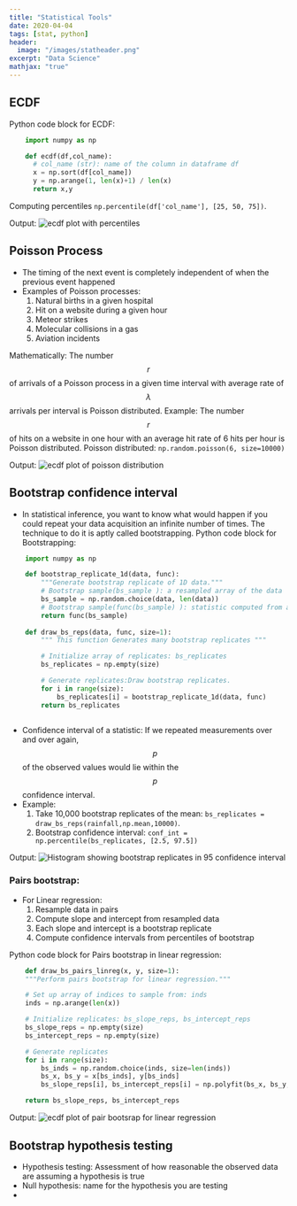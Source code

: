 ```yaml
---
title: "Statistical Tools"
date: 2020-04-04
tags: [stat, python]
header:
  image: "/images/statheader.png"
excerpt: "Data Science"
mathjax: "true"
---
```


## ECDF
Python code block for ECDF:
```python
    import numpy as np

    def ecdf(df,col_name):  
      # col_name (str): name of the column in dataframe df 
      x = np.sort(df[col_name])
      y = np.arange(1, len(x)+1) / len(x)
      return x,y
```
Computing percentiles `np.percentile(df['col_name'], [25, 50, 75])`.

Output:
<img src="{{ site.url }}{{ site.baseurl }}/images/ecdf.png" alt="ecdf plot with percentiles">

## Poisson Process
* The timing of the next event is completely independent of when the previous event happened
* Examples of Poisson processes:
  1. Natural births in a given hospital
  2. Hit on a website during a given hour
  3. Meteor strikes
  4. Molecular collisions in a gas
  5. Aviation incidents
  
Mathematically: The number $$r$$ of arrivals of a Poisson process in a given time interval with average rate of $$λ$$ arrivals
per interval is Poisson distributed.
Example: The number $$r$$ of hits on a website in one hour with an average hit rate of 6 hits per hour is Poisson distributed.
Poisson distributed: `np.random.poisson(6, size=10000) `

Output:
<img src="{{ site.url }}{{ site.baseurl }}/images/posision.png" alt="ecdf plot of poisson distribution">

## Bootstrap confidence interval
* In statistical inference, you want to know what would happen if you could repeat your data acquisition an infinite number of times. The technique to do it is aptly called bootstrapping.
Python code block for Bootstrapping:
```python
    import numpy as np

    def bootstrap_replicate_1d(data, func):
        """Generate bootstrap replicate of 1D data."""
        # Bootstrap sample(bs_sample ): a resampled array of the data
        bs_sample = np.random.choice(data, len(data)) 
        # Bootstrap sample(func(bs_sample) ): statistic computed from a resampled array
        return func(bs_sample)
    
    def draw_bs_reps(data, func, size=1):
        """ This function Generates many bootstrap replicates """

        # Initialize array of replicates: bs_replicates
        bs_replicates = np.empty(size)

        # Generate replicates:Draw bootstrap replicates.
        for i in range(size):
            bs_replicates[i] = bootstrap_replicate_1d(data, func)
        return bs_replicates
    
```
* Confidence interval of a statistic: If we repeated measurements over and over again, $$p%$$ of the observed values would lie within the $$p%$$ confidence interval.
* Example:
   1. Take 10,000 bootstrap replicates of the mean:  `bs_replicates = draw_bs_reps(rainfall,np.mean,10000)`.
   2. Bootstrap confidence interval: `conf_int = np.percentile(bs_replicates, [2.5, 97.5])`
   
 
Output:
<img src="{{ site.url }}{{ site.baseurl }}/images/bootstrap.png" alt="Histogram showing bootstrap replicates in 95 confidence interval">

### Pairs bootstrap:
* For Linear regression:
  1. Resample data in pairs
  2. Compute slope and intercept from resampled data
  3. Each slope and intercept is a bootstrap replicate
  4. Compute confidence intervals from percentiles of bootstrap
 
 Python code block for Pairs bootstrap in linear regression:
```python
    def draw_bs_pairs_linreg(x, y, size=1):
    """Perform pairs bootstrap for linear regression."""

    # Set up array of indices to sample from: inds
    inds = np.arange(len(x))

    # Initialize replicates: bs_slope_reps, bs_intercept_reps
    bs_slope_reps = np.empty(size)
    bs_intercept_reps = np.empty(size)

    # Generate replicates
    for i in range(size):
        bs_inds = np.random.choice(inds, size=len(inds))
        bs_x, bs_y = x[bs_inds], y[bs_inds]
        bs_slope_reps[i], bs_intercept_reps[i] = np.polyfit(bs_x, bs_y,1)

    return bs_slope_reps, bs_intercept_reps
```
Output:
<img src="{{ site.url }}{{ site.baseurl }}/images/pairbootstrap.svg" alt="ecdf plot of pair bootsrap for linear regression">

## Bootstrap hypothesis testing
   * Hypothesis testing: Assessment of how reasonable the observed data are assuming a hypothesis is true
   * Null hypothesis: name for the hypothesis you are testing
   *


